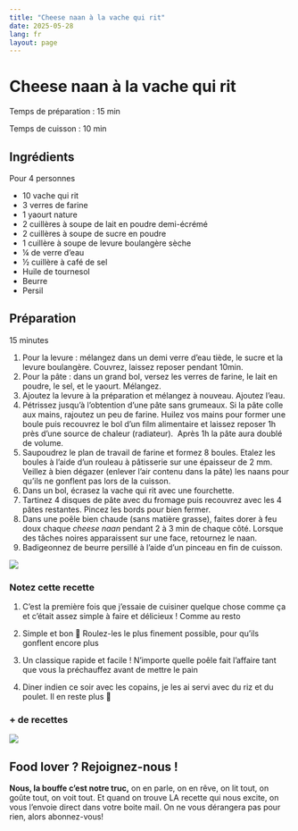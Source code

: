 ```yaml
---
title: "Cheese naan à la vache qui rit"
date: 2025-05-28
lang: fr
layout: page
---
```

# Cheese naan à la vache qui rit

Temps de préparation : 15 min

Temps de cuisson : 10 min

## Ingrédients

Pour 4 personnes

-   10 vache qui rit
-   3 verres de farine
-   1 yaourt nature
-   2 cuillères à soupe de lait en poudre demi-écrémé
-   2 cuillères à soupe de sucre en poudre
-   1 cuillère à soupe de levure boulangère sèche
-   ¼ de verre d’eau
-   ½ cuillère à café de sel
-   Huile de tournesol
-   Beurre
-   Persil

## Préparation

15 minutes

1.  Pour la levure : mélangez dans un demi verre d’eau tiède, le sucre et la levure boulangère. Couvrez, laissez reposer pendant 10min.
2.  Pour la pâte : dans un grand bol, versez les verres de farine, le lait en poudre, le sel, et le yaourt. Mélangez.
3.  Ajoutez la levure à la préparation et mélangez à nouveau. Ajoutez l’eau.
4.  Pétrissez jusqu’à l’obtention d’une pâte sans grumeaux. Si la pâte colle aux mains, rajoutez un peu de farine. Huilez vos mains pour former une boule puis recouvrez le bol d’un film alimentaire et laissez reposer 1h près d’une source de chaleur (radiateur).  Après 1h la pâte aura doublé de volume.
5.  Saupoudrez le plan de travail de farine et formez 8 boules. Etalez les boules à l’aide d’un rouleau à pâtisserie sur une épaisseur de 2 mm. Veillez à bien dégazer (enlever l’air contenu dans la pâte) les naans pour qu’ils ne gonflent pas lors de la cuisson.
6.  Dans un bol, écrasez la vache qui rit avec une fourchette.
7.  Tartinez 4 disques de pâte avec du fromage puis recouvrez avec les 4 pâtes restantes. Pincez les bords pour bien fermer.
8.  Dans une poêle bien chaude (sans matière grasse), faites dorer à feu doux chaque _cheese naan_ pendant 2 à 3 min de chaque côté. Lorsque des tâches noires apparaissent sur une face, retournez le naan.
9.  Badigeonnez de beurre persillé à l’aide d’un pinceau en fin de cuisson.

![](https://recettes.belly-media.com/wp-content/uploads/2022/09/cheese-nan3.jpg)

### Notez cette recette

1.  C’est la première fois que j’essaie de cuisiner quelque chose comme ça et c’était assez simple à faire et délicieux ! Comme au resto
    
2.  Simple et bon 🙂 Roulez-les le plus finement possible, pour qu’ils gonflent encore plus
    
3.  Un classique rapide et facile ! N’importe quelle poêle fait l’affaire tant que vous la préchauffez avant de mettre le pain
    
4.  Diner indien ce soir avec les copains, je les ai servi avec du riz et du poulet. Il en reste plus 🙂
    

### \+ de recettes

![](https://recettes.belly-media.com/wp-content/uploads/2022/09/belly-nl-cta.jpg)

## Food lover ? Rejoignez-nous !

**Nous, la bouffe c’est notre truc,** on en parle, on en rêve, on lit tout, on goûte tout, on voit tout. Et quand on trouve LA recette qui nous excite, on vous l’envoie direct dans votre boite mail. On ne vous dérangera pas pour rien, alors abonnez-vous!